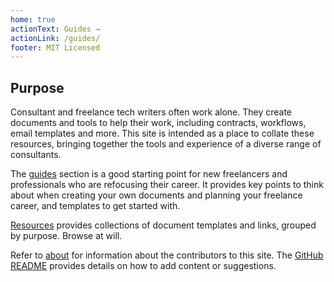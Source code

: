 ```yaml
---
home: true
actionText: Guides →
actionLink: /guides/
footer: MIT Licensed
---
```


## Purpose

Consultant and freelance tech writers often work alone. They create documents and tools to help their work, including contracts, workflows, email templates and more. This site is intended as a place to collate these resources, bringing together the tools and experience of a diverse range of consultants. 

The [guides](guides/index.md) section is a good starting point for new freelancers and professionals who are refocusing their career. It provides key points to think about when creating your own documents and planning your freelance career, and templates to get started with.

[Resources](resources/index.md) provides collections of document templates and links, grouped by purpose. Browse at will.

Refer to [about](about/index.md) for information about the contributors to this site. The [GitHub README](https://github.com/StarfallProjects/consultant-tech-writer-toolkit) provides details on how to add content or suggestions.